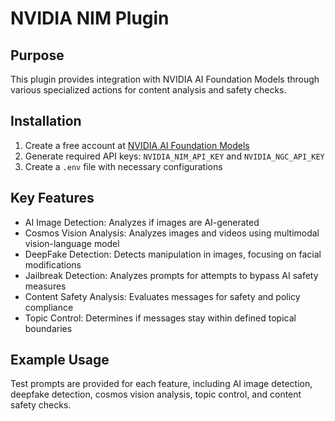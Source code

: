 # NVIDIA NIM Plugin

## Purpose

This plugin provides integration with NVIDIA AI Foundation Models through various specialized actions for content analysis and safety checks.

## Installation

1. Create a free account at [NVIDIA AI Foundation Models](https://build.nvidia.com/models)
2. Generate required API keys: `NVIDIA_NIM_API_KEY` and `NVIDIA_NGC_API_KEY`
3. Create a `.env` file with necessary configurations

## Key Features

- AI Image Detection: Analyzes if images are AI-generated
- Cosmos Vision Analysis: Analyzes images and videos using multimodal vision-language model
- DeepFake Detection: Detects manipulation in images, focusing on facial modifications
- Jailbreak Detection: Analyzes prompts for attempts to bypass AI safety measures
- Content Safety Analysis: Evaluates messages for safety and policy compliance
- Topic Control: Determines if messages stay within defined topical boundaries

## Example Usage

Test prompts are provided for each feature, including AI image detection, deepfake detection, cosmos vision analysis, topic control, and content safety checks.
